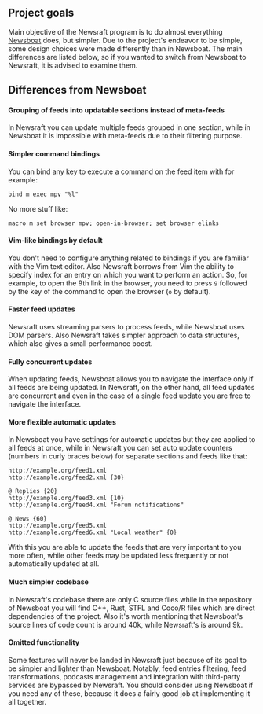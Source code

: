 ## Project goals

Main objective of the Newsraft program is to do almost everything
[Newsboat](https://newsboat.org) does, but simpler. Due to the project's
endeavor to be simple, some design choices were made differently than in
Newsboat. The main differences are listed below, so if you wanted to switch from
Newsboat to Newsraft, it is advised to examine them.

## Differences from Newsboat

#### Grouping of feeds into updatable sections instead of meta-feeds

In Newsraft you can update multiple feeds grouped in one section, while in
Newsboat it is impossible with meta-feeds due to their filtering purpose.

#### Simpler command bindings

You can bind any key to execute a command on the feed item with for example:

```
bind m exec mpv "%l"
```

No more stuff like:

```
macro m set browser mpv; open-in-browser; set browser elinks
```

#### Vim-like bindings by default

You don't need to configure anything related to bindings if you are familiar
with the Vim text editor. Also Newsraft borrows from Vim the ability to specify
index for an entry on which you want to perform an action. So, for example, to
open the 9th link in the browser, you need to press `9` followed by the key of
the command to open the browser (`o` by default).

#### Faster feed updates

Newsraft uses streaming parsers to process feeds, while Newsboat uses DOM
parsers. Also Newsraft takes simpler approach to data structures, which also
gives a small performance boost.

#### Fully concurrent updates

When updating feeds, Newsboat allows you to navigate the interface only if all
feeds are being updated. In Newsraft, on the other hand, all feed updates are
concurrent and even in the case of a single feed update you are free to navigate
the interface.

#### More flexible automatic updates

In Newsboat you have settings for automatic updates but they are applied to all
feeds at once, while in Newsraft you can set auto update counters (numbers in
curly braces below) for separate sections and feeds like that:

```
http://example.org/feed1.xml
http://example.org/feed2.xml {30}

@ Replies {20}
http://example.org/feed3.xml {10}
http://example.org/feed4.xml "Forum notifications"

@ News {60}
http://example.org/feed5.xml
http://example.org/feed6.xml "Local weather" {0}
```

With this you are able to update the feeds that are very important to you more
often, while other feeds may be updated less frequently or not automatically
updated at all.

#### Much simpler codebase

In Newsraft's codebase there are only C source files while in the repository of
Newsboat you will find C++, Rust, STFL and Coco/R files which are direct
dependencies of the project. Also it's worth mentioning that Newsboat's source
lines of code count is around 40k, while Newsraft's is around 9k.

#### Omitted functionality

Some features will never be landed in Newsraft just because of its goal to be
simpler and lighter than Newsboat. Notably, feed entries filtering, feed
transformations, podcasts management and integration with third-party services
are bypassed by Newsraft. You should consider using Newsboat if you need any of
these, because it does a fairly good job at implementing it all together.
